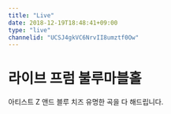 ```yaml
---
title: "Live"
date: 2018-12-19T18:48:41+09:00
type: "live"
channelid: "UCSJ4gkVC6NrvII8umztf0Ow"
---
```


# 라이브 프럼 불루마블홀
아티스트 Z 앤드 블루 치즈
유명한 곡을 다 해드립니다.

